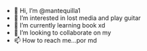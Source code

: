- 👋 Hi, I’m @mantequilla1
- 👀 I’m interested in lost media and play guitar 
- 🌱 I’m currently learning book xd
- 💞️ I’m looking to collaborate on my 
- 📫 How to reach me...por md

<!---
mantequilla1/mantequilla1 is a ✨ special ✨ repository because its `README.md` (this file) appears on your GitHub profile.
You can click the Preview link to take a look at your changes.
--->
